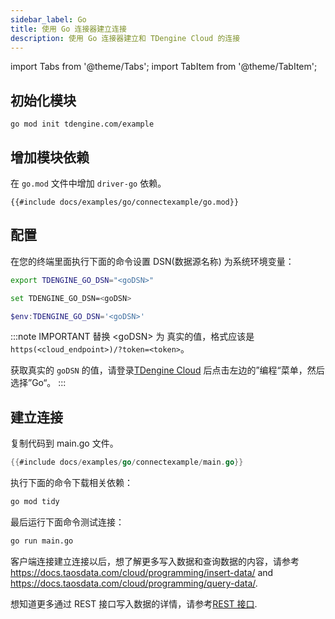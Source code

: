 ```yaml
---
sidebar_label: Go
title: 使用 Go 连接器建立连接
description: 使用 Go 连接器建立和 TDengine Cloud 的连接
---
```


<!-- exclude -->
import Tabs from '@theme/Tabs';
import TabItem from '@theme/TabItem';

<!-- exclude-end -->
## 初始化模块

```
go mod init tdengine.com/example
```

## 增加模块依赖

在 `go.mod` 文件中增加 `driver-go` 依赖。

```go-mod title="go.mod"
{{#include docs/examples/go/connectexample/go.mod}}
```

## 配置

在您的终端里面执行下面的命令设置 DSN(数据源名称) 为系统环境变量：

<Tabs defaultValue="bash">
<TabItem value="bash" label="Bash">

```bash
export TDENGINE_GO_DSN="<goDSN>"
```

</TabItem>
<TabItem value="cmd" label="CMD">

```bash
set TDENGINE_GO_DSN=<goDSN>
```

</TabItem>
<TabItem value="powershell" label="Powershell">

```powershell
$env:TDENGINE_GO_DSN='<goDSN>'
```

</TabItem>
</Tabs>


<!-- exclude -->
:::note IMPORTANT
替换 <goDSN\> 为 真实的值，格式应该是 `https(<cloud_endpoint>)/?token=<token>`。

获取真实的 `goDSN` 的值，请登录[TDengine Cloud](https://cloud.taosdata.com) 后点击左边的”编程“菜单，然后选择”Go“。
:::
<!-- exclude-end -->

## 建立连接

复制代码到 main.go 文件。

```go title="main.go"
{{#include docs/examples/go/connectexample/main.go}}
```

执行下面的命令下载相关依赖：

```bash
go mod tidy
```

最后运行下面命令测试连接：

```bash
go run main.go
```

客户端连接建立连接以后，想了解更多写入数据和查询数据的内容，请参考 <https://docs.taosdata.com/cloud/programming/insert-data/> and <https://docs.taosdata.com/cloud/programming/query-data/>.

想知道更多通过 REST 接口写入数据的详情，请参考[REST 接口](https://docs.taosdata.com/cloud/programming/connector/rest-api/).
